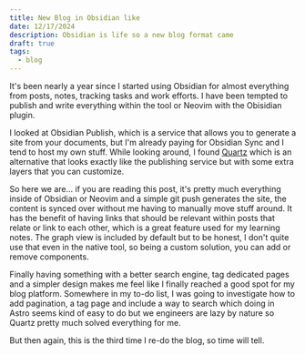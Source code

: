 ```yaml
---
title: New Blog in Obsidian like
date: 12/17/2024
description: Obsidian is life so a new blog format came
draft: true
tags:
  - blog
---
```


It's been nearly a year since I started using Obsidian for almost everything from posts, notes, tracking tasks and work efforts. I have been tempted to publish and write everything within the tool or Neovim with the Obisidian plugin.

I looked at Obsidian Publish, which is a service that allows you to generate a site from your documents, but I'm already paying for Obsidian Sync and I tend to host my own stuff. While looking around, I found [Quartz](https://quartz.jzhao.xyz/) which is an alternative that looks exactly like the publishing service but with some extra layers that you can customize.

So here we are... if you are reading this post, it's pretty much everything inside of Obsidian or Neovim and a simple git push generates the site, the content is synced over without me having to manually move stuff around. It has the benefit of having links that should be relevant within posts that relate or link to each other, which is a great feature used for my learning notes. The graph view is included by default but to be honest, I don't quite use that even in the native tool, so being a custom solution, you can add or remove components.

Finally having something with a better search engine, tag dedicated pages and a simpler design makes me feel like I finally reached a good spot for my blog platform. Somewhere in my to-do list, I was going to investigate how to add pagination, a tag page and include a way to search which doing in Astro seems kind of easy to do but we engineers are lazy by nature so Quartz pretty much solved everything for me.

But then again, this is the third time I re-do the blog, so time will tell.